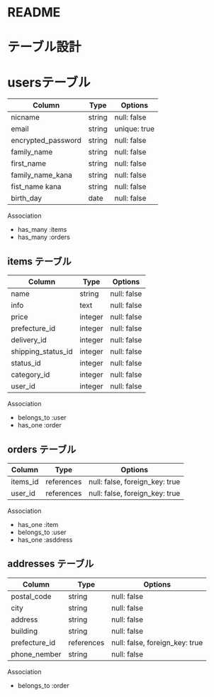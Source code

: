 # README

# テーブル設計  

# usersテーブル
| Column             | Type   | Options      |
|-----------------   | ------ | -----------  |
| nicname            | string | null: false  |
| email              | string | unique: true |
| encrypted_password | string | null: false  |
| family_name        | string | null: false  |
| first_name         | string | null: false  |
| family_name_kana   | string | null: false  |
| fist_name kana     | string | null: false  |
| birth_day          | date   | null: false  |

 Association

 - has_many :items
 - has_many :orders

 ## items テーブル
| Column             | Type    |  Options    |
|------------------  | --------| ------------|
| name               | string  | null: false |
| info               | text    | null: false |
| price              | integer | null: false |
| prefecture_id      | integer | null: false |
| delivery_id        | integer | null: false |
| shipping_status_id | integer | null: false |
| status_id          | integer | null: false |
| category_id        | integer | null: false |
| user_id            | integer | null: false |

Association
- belongs_to :user
- has_one :order

## orders テーブル
| Column        | Type   | Options                            |
|---------------| ------ | ---------------------------------- |
| items_id      | references | null: false, foreign_key: true |
| user_id       | references | null: false, foreign_key: true |

Association

- has_one :item
- belongs_to :user
- has_one :asddress

## addresses テーブル

| Column           | Type       | Options                            |
|----------------- | ---------- | ---------------------------------- |
| postal_code      | string     | null: false                        |
| city             | string     | null: false                        |
| address          | string     | null: false                        |
| building         | string     | null: false                        |
| prefecture_id    | references | null: false, foreign_key: true     |
| phone_nember     | string     | null: false                        |

Association

- belongs_to :order